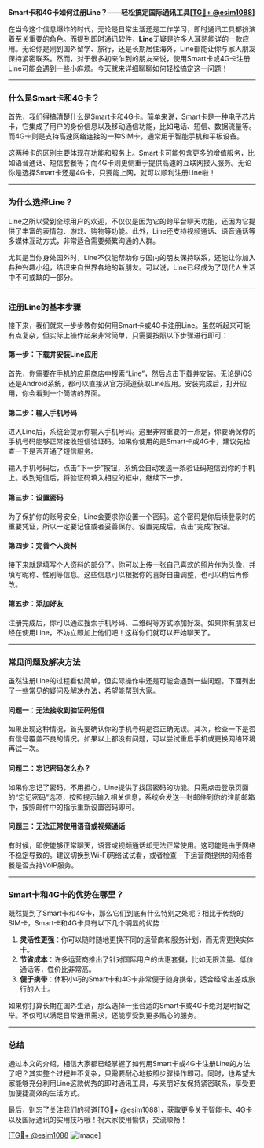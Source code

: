 **Smart卡和4G卡如何注册Line？——轻松搞定国际通讯工具[[TG💪+ @esim1088](https://t.me/s/esim1088)]**

在当今这个信息爆炸的时代，无论是日常生活还是工作学习，即时通讯工具都扮演着至关重要的角色。而提到即时通讯软件，**Line**无疑是许多人耳熟能详的一款应用。无论你是刚到国外留学、旅行，还是长期居住海外，Line都能让你与家人朋友保持紧密联系。然而，对于很多初来乍到的朋友来说，使用Smart卡或4G卡注册Line可能会遇到一些小麻烦。今天就来详细聊聊如何轻松搞定这一问题！

---

### **什么是Smart卡和4G卡？**
首先，我们得搞清楚什么是Smart卡和4G卡。简单来说，Smart卡是一种电子芯片卡，它集成了用户的身份信息以及移动通信功能，比如电话、短信、数据流量等。而4G卡则是支持高速网络连接的一种SIM卡，通常用于智能手机和平板设备。

这两种卡的区别主要体现在功能和服务上。Smart卡可能包含更多的增值服务，比如语音通话、短信套餐等；而4G卡则更侧重于提供高速的互联网接入服务。无论你是选择Smart卡还是4G卡，只要能上网，就可以顺利注册Line啦！

---

### **为什么选择Line？**
Line之所以受到全球用户的欢迎，不仅仅是因为它的跨平台聊天功能，还因为它提供了丰富的表情包、游戏、购物等功能。此外，Line还支持视频通话、语音通话等多媒体互动方式，非常适合需要频繁沟通的人群。

尤其是当你身处国外时，Line不仅能帮助你与国内的朋友保持联系，还能让你加入各种兴趣小组，结识来自世界各地的新朋友。可以说，Line已经成为了现代人生活中不可或缺的一部分。

---

### **注册Line的基本步骤**
接下来，我们就来一步步教你如何用Smart卡或4G卡注册Line。虽然听起来可能有点复杂，但实际上操作起来非常简单，只需要按照以下步骤进行即可：

#### **第一步：下载并安装Line应用**
首先，你需要在手机的应用商店中搜索“Line”，然后点击下载并安装。无论是iOS还是Android系统，都可以直接从官方渠道获取Line应用。安装完成后，打开应用，你会看到一个简洁的界面。

#### **第二步：输入手机号码**
进入Line后，系统会提示你输入手机号码。这里非常重要的一点是，你要确保你的手机号码能够正常接收短信验证码。如果你使用的是Smart卡或4G卡，建议先检查一下是否开通了短信服务。

输入手机号码后，点击“下一步”按钮，系统会自动发送一条验证码短信到你的手机上。收到短信后，将验证码填入相应的框中，继续下一步。

#### **第三步：设置密码**
为了保护你的账号安全，Line会要求你设置一个密码。这个密码是你后续登录时的重要凭证，所以一定要记住或者妥善保存。设置完成后，点击“完成”按钮。

#### **第四步：完善个人资料**
接下来就是填写个人资料的部分了。你可以上传一张自己喜欢的照片作为头像，并填写昵称、性别等信息。这些信息可以根据你的喜好自由调整，也可以稍后再修改。

#### **第五步：添加好友**
注册完成后，你可以通过搜索手机号码、二维码等方式添加好友。如果你有朋友已经在使用Line，不妨立即加上他们吧！这样你们就可以开始聊天了。

---

### **常见问题及解决方法**
虽然注册Line的过程看似简单，但实际操作中还是可能会遇到一些问题。下面列出了一些常见的疑问及解决办法，希望能帮到大家。

#### **问题一：无法接收到验证码短信**
如果出现这种情况，首先要确认你的手机号码是否正确无误。其次，检查一下是否有信号覆盖不良的情况。如果以上都没有问题，可以尝试重启手机或更换网络环境再试一次。

#### **问题二：忘记密码怎么办？**
如果你忘记了密码，不用担心，Line提供了找回密码的功能。只需点击登录页面的“忘记密码”选项，按照提示输入相关信息，系统会发送一封邮件到你的注册邮箱中，按照邮件中的指示重新设置密码即可。

#### **问题三：无法正常使用语音或视频通话**
有时候，即使能够正常聊天，语音或视频通话却无法正常使用。这可能是由于网络不稳定导致的。建议切换到Wi-Fi网络试试看，或者检查一下运营商提供的网络套餐是否支持VoIP服务。

---

### **Smart卡和4G卡的优势在哪里？**
既然提到了Smart卡和4G卡，那么它们到底有什么特别之处呢？相比于传统的SIM卡，Smart卡和4G卡具有以下几个明显的优势：

1. **灵活性更强**：你可以随时随地更换不同的运营商和服务计划，而无需更换实体卡。
2. **节省成本**：许多运营商推出了针对国际用户的优惠套餐，比如无限流量、低价通话等，性价比非常高。
3. **便于携带**：体积小巧的Smart卡和4G卡非常便于随身携带，适合经常出差或旅行的人士。

如果你打算长期在国外生活，那么选择一张合适的Smart卡或4G卡绝对是明智之举。不仅可以满足日常通讯需求，还能享受到更多贴心的服务。

---

### **总结**
通过本文的介绍，相信大家都已经掌握了如何用Smart卡或4G卡注册Line的方法了吧？其实整个过程并不复杂，只需要耐心地按照步骤操作即可。同时，也希望大家能够充分利用Line这款优秀的即时通讯工具，与亲朋好友保持紧密联系，享受更加便捷高效的生活方式。

最后，别忘了关注我们的频道[[TG💪+ @esim1088](https://t.me/s/esim1088)]，获取更多关于智能卡、4G卡以及国际通讯的实用技巧哦！祝大家使用愉快，交流顺畅！

[[TG💪+ @esim1088](https://t.me/s/esim1088) ![Image](https://i.postimg.cc/4NQfJmqS/Snipaste-2025-05-13-00-14-12.png)]